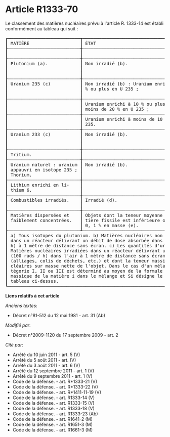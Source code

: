 # Article R1333-70

Le classement des matières nucléaires prévu à l'article R. 1333-14 est établi conformément au tableau qui suit : 

<pre>
┏━━━━━━━━━━━━━━━━━━━━━━━━━━━┳━━━━━━━━━━━━━━━━━━━━━━━━━━━━━━━━━━━━━━━━━┳━━━━━━━━━━━━━━━━━━━━━━━━━━━━━━━━━━━━━━━━━━━━━━━━━━━━━┓
┃ MATIÈRE                   ┃ ÉTAT                                    ┃ CATÉGORIES                                          ┃
┠┈┈┈┈┈┈┈┈┈┈┈┈┈┈┈┈┈┈┈┈┈┈┈┈┈┈┈╂┈┈┈┈┈┈┈┈┈┈┈┈┈┈┈┈┈┈┈┈┈┈┈┈┈┈┈┈┈┈┈┈┈┈┈┈┈┈┈┈┈╂┈┈┈┈┈┈┈┈┈┈┰┈┈┈┈┈┈┈┈┈┈┈┈┈┈┈┈┈┈┰┈┈┈┈┈┈┈┈┈┈┈┈┈┈┈┈┈┈┈┈┈┈┈┨
┃                           ┃                                         ┃ I        ┃ II               ┃ III                   ┃
┠┈┈┈┈┈┈┈┈┈┈┈┈┈┈┈┈┈┈┈┈┈┈┈┈┈┈┈╂┈┈┈┈┈┈┈┈┈┈┈┈┈┈┈┈┈┈┈┈┈┈┈┈┈┈┈┈┈┈┈┈┈┈┈┈┈┈┈┈┈╂┈┈┈┈┈┈┈┈┈┈╂┈┈┈┈┈┈┈┈┈┈┈┈┈┈┈┈┈┈╂┈┈┈┈┈┈┈┈┈┈┈┈┈┈┈┈┈┈┈┈┈┈┈┨
┃ Plutonium (a).            ┃ Non irradié (b).                        ┃ 2 kg ou  ┃ Moins de 2 kg,   ┃ 400 g ou moins, mais  ┃
┃                           ┃                                         ┃ plus.    ┃ mais plus de 400 ┃ plus de 3 g.          ┃
┃                           ┃                                         ┃          ┃ g.               ┃                       ┃
┠┈┈┈┈┈┈┈┈┈┈┈┈┈┈┈┈┈┈┈┈┈┈┈┈┈┈┈╂┈┈┈┈┈┈┈┈┈┈┈┈┈┈┈┈┈┈┈┈┈┈┈┈┈┈┈┈┈┈┈┈┈┈┈┈┈┈┈┈┈╂┈┈┈┈┈┈┈┈┈┈╂┈┈┈┈┈┈┈┈┈┈┈┈┈┈┈┈┈┈╂┈┈┈┈┈┈┈┈┈┈┈┈┈┈┈┈┈┈┈┈┈┈┈┨
┃ Uranium 235 (c)           ┃ Non irradié (b) : Uranium enrichi à 20  ┃ 5 kg ou  ┃ Moins de 5 kg,   ┃ 1 kg ou moins, mais   ┃
┃                           ┃ % ou plus en U 235 ;                    ┃ plus.    ┃ mais plus de 1   ┃ plus de 15 g.         ┃
┃                           ┃                                         ┃          ┃ kg.              ┃                       ┃
┠┈┈┈┈┈┈┈┈┈┈┈┈┈┈┈┈┈┈┈┈┈┈┈┈┈┈┈╂┈┈┈┈┈┈┈┈┈┈┈┈┈┈┈┈┈┈┈┈┈┈┈┈┈┈┈┈┈┈┈┈┈┈┈┈┈┈┈┈┈╂┈┈┈┈┈┈┈┈┈┈╂┈┈┈┈┈┈┈┈┈┈┈┈┈┈┈┈┈┈╂┈┈┈┈┈┈┈┈┈┈┈┈┈┈┈┈┈┈┈┈┈┈┈┨
┃                           ┃ Uranium enrichi à 10 % ou plus, mais à  ┃ -        ┃ 5 kg ou plus.    ┃ Moins de 5 kg, mais   ┃
┃                           ┃ moins de 20 % en U 235 ;                ┃          ┃                  ┃ plus de 1 kg.         ┃
┠┈┈┈┈┈┈┈┈┈┈┈┈┈┈┈┈┈┈┈┈┈┈┈┈┈┈┈╂┈┈┈┈┈┈┈┈┈┈┈┈┈┈┈┈┈┈┈┈┈┈┈┈┈┈┈┈┈┈┈┈┈┈┈┈┈┈┈┈┈╂┈┈┈┈┈┈┈┈┈┈╂┈┈┈┈┈┈┈┈┈┈┈┈┈┈┈┈┈┈╂┈┈┈┈┈┈┈┈┈┈┈┈┈┈┈┈┈┈┈┈┈┈┈┨
┃                           ┃ Uranium enrichi à moins de 10 % en U    ┃ -        ┃ -                ┃ 5 kg ou plus.         ┃
┃                           ┃ 235.                                    ┃          ┃                  ┃                       ┃
┠┈┈┈┈┈┈┈┈┈┈┈┈┈┈┈┈┈┈┈┈┈┈┈┈┈┈┈╂┈┈┈┈┈┈┈┈┈┈┈┈┈┈┈┈┈┈┈┈┈┈┈┈┈┈┈┈┈┈┈┈┈┈┈┈┈┈┈┈┈╂┈┈┈┈┈┈┈┈┈┈╂┈┈┈┈┈┈┈┈┈┈┈┈┈┈┈┈┈┈╂┈┈┈┈┈┈┈┈┈┈┈┈┈┈┈┈┈┈┈┈┈┈┈┨
┃ Uranium 233 (c)           ┃ Non irradié (b).                        ┃ 2 kg ou  ┃ Moins de 2 kg,   ┃ 400 g ou moins, mais  ┃
┃                           ┃                                         ┃ plus.    ┃ mais plus de 400 ┃ plus de 3 g.          ┃
┃                           ┃                                         ┃          ┃ g.               ┃                       ┃
┠┈┈┈┈┈┈┈┈┈┈┈┈┈┈┈┈┈┈┈┈┈┈┈┈┈┈┈╂┈┈┈┈┈┈┈┈┈┈┈┈┈┈┈┈┈┈┈┈┈┈┈┈┈┈┈┈┈┈┈┈┈┈┈┈┈┈┈┈┈╂┈┈┈┈┈┈┈┈┈┈╂┈┈┈┈┈┈┈┈┈┈┈┈┈┈┈┈┈┈╂┈┈┈┈┈┈┈┈┈┈┈┈┈┈┈┈┈┈┈┈┈┈┈┨
┃ Tritium.                  ┃                                         ┃ -        ┃ -                ┃ Plus de 2 g.          ┃
┠┈┈┈┈┈┈┈┈┈┈┈┈┈┈┈┈┈┈┈┈┈┈┈┈┈┈┈╂┈┈┈┈┈┈┈┈┈┈┈┈┈┈┈┈┈┈┈┈┈┈┈┈┈┈┈┈┈┈┈┈┈┈┈┈┈┈┈┈┈╂┈┈┈┈┈┈┈┈┈┈╂┈┈┈┈┈┈┈┈┈┈┈┈┈┈┈┈┈┈╂┈┈┈┈┈┈┈┈┈┈┈┈┈┈┈┈┈┈┈┈┈┈┈┨
┃ Uranium naturel : uranium ┃ Non irradié (b).                        ┃ -        ┃ -                ┃ 500 kg ou plus.       ┃
┃ appauvri en isotope 235 ; ┃                                         ┃          ┃                  ┃                       ┃
┃ Thorium.                  ┃                                         ┃          ┃                  ┃                       ┃
┠┈┈┈┈┈┈┈┈┈┈┈┈┈┈┈┈┈┈┈┈┈┈┈┈┈┈┈╂┈┈┈┈┈┈┈┈┈┈┈┈┈┈┈┈┈┈┈┈┈┈┈┈┈┈┈┈┈┈┈┈┈┈┈┈┈┈┈┈┈╂┈┈┈┈┈┈┈┈┈┈╂┈┈┈┈┈┈┈┈┈┈┈┈┈┈┈┈┈┈╂┈┈┈┈┈┈┈┈┈┈┈┈┈┈┈┈┈┈┈┈┈┈┈┨
┃ Lithium enrichi en li-    ┃                                         ┃          ┃                  ┃ 1 kg ou plus de li-   ┃
┃ thium 6.                  ┃                                         ┃          ┃                  ┃ thium 6 contenu.      ┃
┠┈┈┈┈┈┈┈┈┈┈┈┈┈┈┈┈┈┈┈┈┈┈┈┈┈┈┈╂┈┈┈┈┈┈┈┈┈┈┈┈┈┈┈┈┈┈┈┈┈┈┈┈┈┈┈┈┈┈┈┈┈┈┈┈┈┈┈┈┈╂┈┈┈┈┈┈┈┈┈┈╂┈┈┈┈┈┈┈┈┈┈┈┈┈┈┈┈┈┈╂┈┈┈┈┈┈┈┈┈┈┈┈┈┈┈┈┈┈┈┈┈┈┈┨
┃ Combustibles irradiés.    ┃ Irradié (d).                            ┃ -        ┃ Tous combus-     ┃ -                     ┃
┃                           ┃                                         ┃          ┃ tibles.          ┃                       ┃
┠┈┈┈┈┈┈┈┈┈┈┈┈┈┈┈┈┈┈┈┈┈┈┈┈┈┈┈╂┈┈┈┈┈┈┈┈┈┈┈┈┈┈┈┈┈┈┈┈┈┈┈┈┈┈┈┈┈┈┈┈┈┈┈┈┈┈┈┈┈╂┈┈┈┈┈┈┈┈┈┈╂┈┈┈┈┈┈┈┈┈┈┈┈┈┈┈┈┈┈╂┈┈┈┈┈┈┈┈┈┈┈┈┈┈┈┈┈┈┈┈┈┈┈┨
┃ Matières dispersées et    ┃ Objets dont la teneur moyenne en ma-    ┃ -        ┃ -                ┃ 3 g ou plus (Pu et U  ┃
┃ faiblement concentrées.   ┃ tière fissile est inférieure ou égale à ┃          ┃                  ┃ 233). 15 g ou plus (U ┃
┃                           ┃ 0, 1 % en masse (e).                    ┃          ┃                  ┃ 235).                 ┃
┠┈┈┈┈┈┈┈┈┈┈┈┈┈┈┈┈┈┈┈┈┈┈┈┈┈┈┈┸┈┈┈┈┈┈┈┈┈┈┈┈┈┈┈┈┈┈┈┈┈┈┈┈┈┈┈┈┈┈┈┈┈┈┈┈┈┈┈┈┈┸┈┈┈┈┈┈┈┈┈┈┸┈┈┈┈┈┈┈┈┈┈┈┈┈┈┈┈┈┈┸┈┈┈┈┈┈┈┈┈┈┈┈┈┈┈┈┈┈┈┈┈┈┈┨
┃ a) Tous isotopes du plutonium. b) Matières nucléaires non irradiées dans un réacteur ou matières irradiées                ┃
┃ dans un réacteur délivrant un débit de dose absorbée dans l'air inférieur ou égal à 1Gy / heure (100 rads /               ┃
┃ h) à 1 mètre de distance sans écran. c) Les quantités d'uranium sont exprimées en U 235 ou U 233 contenu. d)              ┃
┃ Matières nucléaires irradiées dans un réacteur délivrant un débit de dose absorbée supérieur à 1 Gy / heure               ┃
┃ (100 rads / h) dans l'air à 1 mètre de distance sans écran. e) Matières nucléaires dispersées dans des objets             ┃
┃ (alliages, colis de déchets, etc.) et dont la teneur massique est exprimée en masse totale de matières nu-                ┃
┃ cléaires sur masse nette de l'objet. Dans le cas d'un mélange de matières, le seuil S d'appartenance à la ca-             ┃
┃ tégorie I, II ou III est déterminé au moyen de la formule : 1 / S = ∑ (fi / Si), où fi désigne la fraction                ┃
┃ massique de la matière i dans le mélange et Si désigne le seuil associé à la matière i tel que défini dans le             ┃
┃ tableau ci-dessus.                                                                                                        ┃
┗━━━━━━━━━━━━━━━━━━━━━━━━━━━━━━━━━━━━━━━━━━━━━━━━━━━━━━━━━━━━━━━━━━━━━━━━━━━━━━━━━━━━━━━━━━━━━━━━━━━━━━━━━━━━━━━━━━━━━━━━━━━┛
</pre>


**Liens relatifs à cet article**

_Anciens textes_:

  - Décret n°81-512 du 12 mai 1981 - art. 31 (Ab)

_Modifié par_:

  - Décret n°2009-1120 du 17 septembre 2009 - art. 2

_Cité par_:

  - Arrêté du 10 juin 2011 - art. 5 (V)
  - Arrêté du 5 août 2011 - art. (V)
  - Arrêté du 3 août 2011 - art. 6 (V)
  - Arrêté du 12 septembre 2011 - art. 1 (V)
  - Arrêté du 9 septembre 2011 - art. 1 (V)
  - Code de la défense. - art. R*1333-21 (V)
  - Code de la défense. - art. R*1333-22 (V)
  - Code de la défense. - art. R*1411-11-19 (V)
  - Code de la défense. - art. R1333-14 (V)
  - Code de la défense. - art. R1333-15 (V)
  - Code de la défense. - art. R1333-18 (V)
  - Code de la défense. - art. R1333-23 (Ab)
  - Code de la défense. - art. R1641-2 (M)
  - Code de la défense. - art. R1651-3 (M)
  - Code de la défense. - art. R1661-3 (M)
